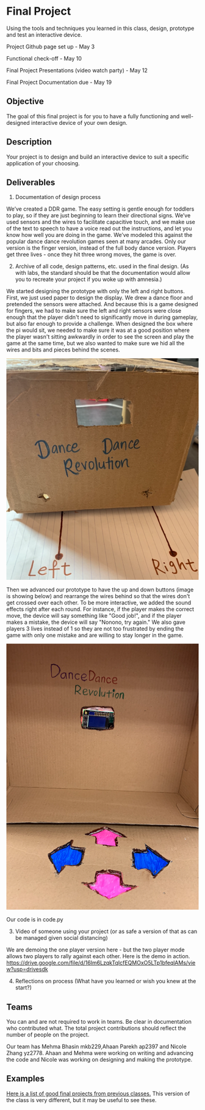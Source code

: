 # Final Project

Using the tools and techniques you learned in this class, design, prototype and test an interactive device.

Project Github page set up - May 3

Functional check-off - May 10
 
Final Project Presentations (video watch party) - May 12

Final Project Documentation due - May 19



## Objective

The goal of this final project is for you to have a fully functioning and well-designed interactive device of your own design.
 
## Description
Your project is to design and build an interactive device to suit a specific application of your choosing. 

## Deliverables

1. Documentation of design process

We’ve created a DDR game. The easy setting is gentle enough for toddlers to play, so if they are just beginning to learn their directional signs. We’ve used sensors and the wires to facilitate capacitive touch, and we make use of the text to speech to have a voice read out the instructions, and let you know how well you are doing in the game. We’ve modeled this against the popular dance dance revolution games seen at many arcades. Only our version is the finger version, instead of the full body dance version. Players get three lives - once they hit three wrong moves, the game is over. 

2. Archive of all code, design patterns, etc. used in the final design. (As with labs, the standard should be that the documentation would allow you to recreate your project if you woke up with amnesia.)

We started designing the prototype with only the left and right buttons. First, we just used paper to design the display. We drew a dance floor and pretended the sensors were attached. And because this is a game designed for fingers, we had to make sure the left and right sensors were close enough that the player didn't need to significantly move in during gameplay, but also far enough to provide a challenge. When designed the box where the pi would sit, we needed to make sure it was at a good position where the player wasn't sitting awkwardly in order to see the screen and play the game at the same time, but we also wanted to make sure we hid all the wires and bits and pieces behind the scenes.

![alt text](https://github.com/nicole-zy/Interactive-Lab-Hub/blob/Spring2021/Final%20Project/1.png?width=1500&height=1100)

Then we advanced our prototype to have the up and down buttons (image is showing below) and rearrange the wires behind so that the wires don't get crossed over each other. To be more interactive, we added the sound effects right after each round. For instance, if the player makes the correct move, the device will say something like "Good job!", and if the player makes a mistake, the device will say "Nonono, try again." We also gave players 3 lives instead of 1 so they are not too frustrated by ending the game with only one mistake and are willing to stay longer in the game.

![alt text](https://github.com/nicole-zy/Interactive-Lab-Hub/blob/Spring2021/Final%20Project/prototype.png?width=1500&height=1100)

Our code is in code.py

3. Video of someone using your project (or as safe a version of that as can be managed given social distancing)

We are demoing the one player version here - but the two player mode allows two players to rally against each other. 
Here is the demo in action. https://drive.google.com/file/d/16Im6LzqkTqIcfEQMOxO5LTp1bfeqlAMs/view?usp=drivesdk

4. Reflections on process (What have you learned or wish you knew at the start?)


## Teams

You can and are not required to work in teams. Be clear in documentation who contributed what. The total project contributions should reflect the number of people on the project.

Our team has Mehma Bhasin mkb229,Ahaan Parekh ap2397 and Nicole Zhang yz2778. Ahaan and Mehma were working on writing and advancing the code and Nicole was working on designing and making the prototype.

## Examples

[Here is a list of good final projects from previous classes.](https://github.com/FAR-Lab/Developing-and-Designing-Interactive-Devices/wiki/Previous-Final-Projects)
This version of the class is very different, but it may be useful to see these.

